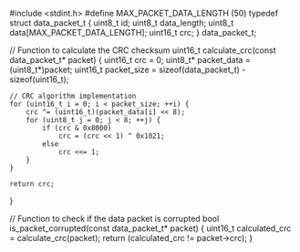#include <stdint.h>
#define MAX_PACKET_DATA_LENGTH (50)
typedef struct data_packet_t {
    uint8_t id;
    uint8_t data_length;
    uint8_t data[MAX_PACKET_DATA_LENGTH];
    uint16_t crc;
} data_packet_t;

// Function to calculate the CRC checksum
uint16_t calculate_crc(const data_packet_t* packet) {
    uint16_t crc = 0;
    uint8_t* packet_data = (uint8_t*)packet;
    uint16_t packet_size = sizeof(data_packet_t) - sizeof(uint16_t);

    // CRC algorithm implementation
    for (uint16_t i = 0; i < packet_size; ++i) {
        crc ^= (uint16_t)(packet_data[i] << 8);
        for (uint8_t j = 0; j < 8; ++j) {
            if (crc & 0x8000)
                crc = (crc << 1) ^ 0x1021;
            else
                crc <<= 1;
        }
    }

    return crc;
}

// Function to check if the data packet is corrupted
bool is_packet_corrupted(const data_packet_t* packet) {
    uint16_t calculated_crc = calculate_crc(packet);
    return (calculated_crc != packet->crc);
}

